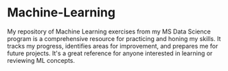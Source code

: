 # Machine-Learning
My repository of Machine Learning exercises from my MS Data Science program is a comprehensive resource for practicing and honing my skills. It tracks my progress, identifies areas for improvement, and prepares me for future projects. It's a great reference for anyone interested in learning or reviewing ML concepts.
